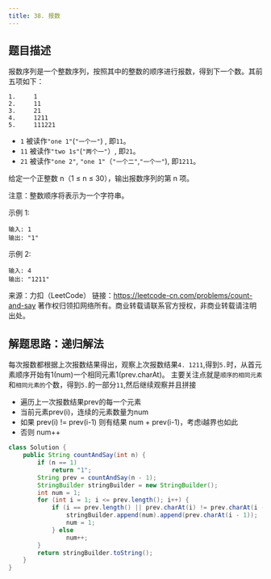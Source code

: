 ```yaml
---
title: 38. 报数
---
```


## 题目描述

报数序列是一个整数序列，按照其中的整数的顺序进行报数，得到下一个数。其前五项如下：
```
1.     1
2.     11
3.     21
4.     1211
5.     111221
```
- `1` 被读作`"one 1"`(`"一个一"`) , 即`11`。
- `11` 被读作`"two 1s"`(`"两个一"`）, 即`21`。
- `21` 被读作`"one 2"`, `"one 1"`（`"一个二"`,`"一个一"`), 即`1211`。

给定一个正整数 n（1 ≤ n ≤ 30），输出报数序列的第 n 项。

注意：整数顺序将表示为一个字符串。

示例 1:
```
输入: 1
输出: "1"
```
示例 2:
```
输入: 4
输出: "1211"
```
来源：力扣（LeetCode）
链接：https://leetcode-cn.com/problems/count-and-say
著作权归领扣网络所有。商业转载请联系官方授权，非商业转载请注明出处。

## 解题思路：递归解法

每次报数都根据上次报数结果得出，观察上次报数结果`4. 1211`,得到`5.`时，从首元素顺序开始有1(num)一个相同元素1(prev.charAt)。
主要关注点就是`顺序的相同元素`和`相同元素的`个数，得到`5.`的一部分`11`,然后继续观察并且拼接
    
- 遍历上一次报数结果prev的每一个元素
- 当前元素prev(i)，连续的元素数量为num
- 如果 prev(i) != prev(i-1) 则有结果 num + prev(i-1)，考虑i越界也如此
- 否则 num++

```java
class Solution {
    public String countAndSay(int n) {
        if (n == 1)
            return "1";
        String prev = countAndSay(n - 1);
        StringBuilder stringBuilder = new StringBuilder();
        int num = 1;
        for (int i = 1; i <= prev.length(); i++) {
            if (i == prev.length() || prev.charAt(i) != prev.charAt(i - 1)) {
                stringBuilder.append(num).append(prev.charAt(i - 1));
                num = 1;
            } else
                num++;
        }
        return stringBuilder.toString();
    }
}
```